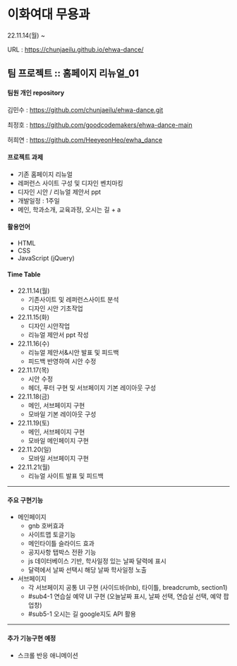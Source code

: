 # 이화여대 무용과
22.11.14(월) ~

URL : https://chunjaeilu.github.io/ehwa-dance/

## 팀 프로젝트 :: 홈페이지 리뉴얼_01

#### 팀원 개인 repository
김민수 : https://github.com/chunjaeilu/ehwa-dance.git

최정호 : https://github.com/goodcodemakers/ehwa-dance-main

허희연 : https://github.com/HeeyeonHeo/ewha_dance

#### 프로젝트 과제
- 기존 홈페이지 리뉴얼
- 레퍼런스 사이트 구성 및 디자인 벤치마킹
- 디자인 시안 / 리뉴얼 제안서 ppt
- 개발일정 : 1주일
- 메인, 학과소개, 교육과정, 오시는 길 + a

#### 활용언어
- HTML
- CSS
- JavaScript (jQuery)

#### Time Table
- 22.11.14(월)
  - 기존사이트 및 레퍼런스사이트 분석
  - 디자인 시안 기초작업
- 22.11.15(화)
  - 디자인 시안작업
  - 리뉴얼 제안서 ppt 작성
- 22.11.16(수)
  - 리뉴얼 제안서&시안 발표 및 피드백
  - 피드백 반영하여 시안 수정
- 22.11.17(목)
  - 시안 수정
  - 헤더, 푸터 구현 및 서브페이지 기본 레이아웃 구성
- 22.11.18(금)
  - 메인, 서브페이지 구현
  - 모바일 기본 레이아웃 구성
- 22.11.19(토)
  - 메인, 서브페이지 구현
  - 모바일 메인페이지 구현
- 22.11.20(일)
  - 모바일 서브페이지 구현
- 22.11.21(월)
  - 리뉴얼 사이트 발표 및 피드백
---
#### 주요 구현기능
- 메인페이지
  - gnb 호버효과
  - 사이트맵 토글기능
  - 메인타이틀 슬라이드 효과
  - 공지사항 탭박스 전환 기능
  - js 데이터베이스 기반, 학사일정 있는 날짜 달력에 표시
  - 달력에서 날짜 선택시 해당 날짜 학사일정 노출
- 서브페이지
  - 각 서브페이지 공통 UI 구현 (사이드바(lnb), 타이틀, breadcrumb, section1)
  - #sub4-1 연습실 예약 UI 구현 (오늘날짜 표시, 날짜 선택, 연습실 선택, 예약 팝업창)
  - #sub5-1 오시는 길 google지도 API 활용
  
---
#### 추가 기능구현 예정
- 스크롤 반응 애니메이션
